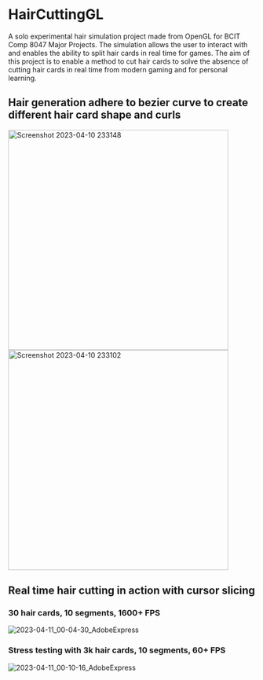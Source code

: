 # HairCuttingGL
A solo experimental hair simulation project made from OpenGL for BCIT Comp 8047 Major Projects. 
The simulation allows the user to interact with and enables the ability to split hair cards in real time for games.
The aim of this project is to enable a method to cut hair cards to solve the absence of cutting hair cards in real time from modern gaming and for personal learning.

## Hair generation adhere to bezier curve to create different hair card shape and curls
<img width="448" alt="Screenshot 2023-04-10 233148" src="https://user-images.githubusercontent.com/35936697/231092466-04ae5b35-1128-4520-a765-52f43aba18b2.png">
<img width="448" alt="Screenshot 2023-04-10 233102" src="https://user-images.githubusercontent.com/35936697/231092517-11160f98-3072-453f-aedc-431b8bc7af06.png">

## Real time hair cutting in action with cursor slicing 
### 30 hair cards, 10 segments, 1600+ FPS
![2023-04-11_00-04-30_AdobeExpress](https://user-images.githubusercontent.com/35936697/231094083-7f6ed8e0-9680-43e6-b350-87928f9ad7a1.gif)

### Stress testing with 3k hair cards, 10 segments, 60+ FPS
![2023-04-11_00-10-16_AdobeExpress](https://user-images.githubusercontent.com/35936697/231094271-79f13884-fdb0-4d9f-ae32-bf1919503679.gif)
